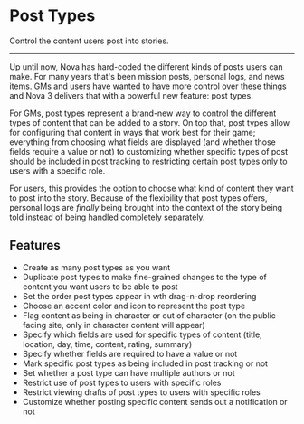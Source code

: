 # Post Types

Control the content users post into stories.

---

Up until now, Nova has hard-coded the different kinds of posts users can make. For many years that's been mission posts, personal logs, and news items. GMs and users have wanted to have more control over these things and Nova 3 delivers that with a powerful new feature: post types.

For GMs, post types represent a brand-new way to control the different types of content that can be added to a story. On top that, post types allow for configuring that content in ways that work best for their game; everything from choosing what fields are displayed (and whether those fields require a value or not) to customizing whether specific types of post should be included in post tracking to restricting certain post types only to users with a specific role.

For users, this provides the option to choose what kind of content they want to post into the story. Because of the flexibility that post types offers, personal logs are *finally* being brought into the context of the story being told instead of being handled completely separately.

## Features

- Create as many post types as you want
- Duplicate post types to make fine-grained changes to the type of content you want users to be able to post
- Set the order post types appear in wth drag-n-drop reordering
- Choose an accent color and icon to represent the post type
- Flag content as being in character or out of character (on the public-facing site, only in character content will appear)
- Specify which fields are used for specific types of content (title, location, day, time, content, rating, summary)
- Specify whether fields are required to have a value or not
- Mark specific post types as being included in post tracking or not
- Set whether a post type can have multiple authors or not
- Restrict use of post types to users with specific roles
- Restrict viewing drafts of post types to users with specific roles
- Customize whether posting specific content sends out a notification or not